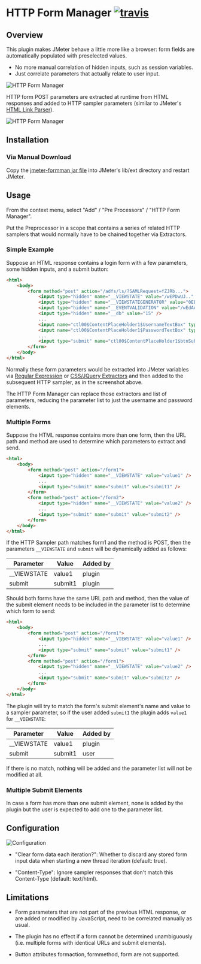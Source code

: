 # HTTP Form Manager [![travis][travis-image]][travis-url]

[travis-image]: https://travis-ci.org/tilln/jmeter-formman.svg?branch=master
[travis-url]: https://travis-ci.org/tilln/jmeter-formman

Overview
--------

This plugin makes JMeter behave a little more like a browser: form fields are automatically populated with preselected values.

* No more manual correlation of hidden inputs, such as session variables.
* Just correlate parameters that actually relate to user input.

![HTTP Form Manager](https://raw.githubusercontent.com/tilln/jmeter-formman/master/docs/before.png)

HTTP form POST parameters are extracted at runtime from HTML responses and added to HTTP sampler parameters 
(similar to JMeter's [HTML Link Parser](http://jmeter.apache.org/usermanual/component_reference.html#HTML_Link_Parser)).

![HTTP Form Manager](https://raw.githubusercontent.com/tilln/jmeter-formman/master/docs/after.png)

Installation
------------
<!--
### Via [PluginsManager](https://jmeter-plugins.org/wiki/PluginsManager/)

Under tab "Available Plugins", select "HTTP Form Manager", then click "Apply Changes and Restart JMeter".

### Via Package from [JMeter-Plugins.org](https://jmeter-plugins.org/)

Extract the [zip package](https://jmeter-plugins.org/files/packages/tilln-formman-1.0.zip) into JMeter's lib directory, then restart JMeter.
-->

### Via Manual Download

Copy the [jmeter-formman jar file](https://github.com/tilln/jmeter-formman/releases/download/1.0-SNAPSHOT/jmeter-formman-1.0-SNAPSHOT.jar) 
into JMeter's lib/ext directory and restart JMeter.

Usage
-----

From the context menu, select "Add" / "Pre Processors" / "HTTP Form Manager".

Put the Preprocessor in a scope that contains a series of related HTTP samplers that would normally have to be chained together via Extractors.

### Simple Example

Suppose an HTML response contains a login form with a few parameters, some hidden inputs, and a submit button:

```html
<html>
    <body>
        <form method="post" action="/adfs/ls/?SAMLRequest=fZJRb...">
            <input type="hidden" name="__VIEWSTATE" value="/wEPDwUJ.." />
            <input type="hidden" name="__VIEWSTATEGENERATOR" value="0EE29E36" />
            <input type="hidden" name="__EVENTVALIDATION" value="/wEdAAcLX..." />
            <input type="hidden" name="__db" value="15" />
            ...
            <input name="ctl00$ContentPlaceHolder1$UsernameTextBox" type="text" />
            <input name="ctl00$ContentPlaceHolder1$PasswordTextBox" type="password" />
            ...
            <input type="submit" name="ctl00$ContentPlaceHolder1$btnSubmitButton" value="Sign In" />
        </form>
    </body>
</html>
```

Normally these form parameters would be extracted into JMeter variables via 
[Regular Expression](http://jmeter.apache.org/usermanual/component_reference.html#Regular_Expression_Extractor) or 
[CSS/JQuery Extractors](http://jmeter.apache.org/usermanual/component_reference.html#CSS/JQuery_Extractor)
and then added to the subsequent HTTP sampler, as in the screenshot above.

The HTTP Form Manager can replace those extractors and list of parameters, 
reducing the parameter list to just the username and password elements.

### Multiple Forms

Suppose the HTML response contains more than one form, then the URL path and method are used to determine which parameters to extract and send.

```html
<html>
    <body>
        <form method="post" action="/form1">
            <input type="hidden" name="__VIEWSTATE" value="value1" />
            ...
            <input type="submit" name="submit" value="submit1" />
        </form>
        <form method="post" action="/form2">
            <input type="hidden" name="__VIEWSTATE" value="value2" />
            ...
            <input type="submit" name="submit" value="submit2" />
        </form>
    </body>
</html>
```

If the HTTP Sampler path matches form1 and the method is POST, then the parameters `__VIEWSTATE` and `submit` will be dynamically added as follows:

|Parameter  |Value  |Added by|
|-----------|-------|--------|
|__VIEWSTATE|value1 |plugin  |
|submit     |submit1|plugin  |

Should both forms have the same URL path and method, then the value of the submit element needs to be included in the parameter list to determine which form to send:

```html
<html>
    <body>
        <form method="post" action="/form1">
            <input type="hidden" name="__VIEWSTATE" value="value1" />
            ...
            <input type="submit" name="submit" value="submit1" />
        </form>
        <form method="post" action="/form1">
            <input type="hidden" name="__VIEWSTATE" value="value2" />
            ...
            <input type="submit" name="submit" value="submit2" />
        </form>
    </body>
</html>
```

The plugin will try to match the form's submit element's name and value to a sampler parameter, so if the user added `submit1` the plugin adds `value1` for `__VIEWSTATE`:

|Parameter  |Value  |Added by|
|-----------|-------|--------|
|__VIEWSTATE|value1 |plugin  |
|submit     |submit1|user    |

If there is no match, nothing will be added and the parameter list will not be modified at all.

### Multiple Submit Elements

In case a form has more than one submit element, none is added by the plugin but the user is expected to add one to the parameter list.

Configuration
-------------

![Configuration](https://raw.githubusercontent.com/tilln/jmeter-formman/master/docs/config.png)

* "Clear form data each iteration?": Whether to discard any stored form input data when starting a new thread iteration (default: true).

* "Content-Type": Ignore sampler responses that don't match this Content-Type (default: text/html).


Limitations
-----------

* Form parameters that are not part of the previous HTML response, or are added or modified by JavaScript, need to be correlated manually as usual.

* The plugin has no effect if a form cannot be determined unambiguously (i.e. multiple forms with identical URLs and submit elements).

* Button attributes formaction, formmethod, form are not supported.

